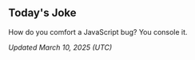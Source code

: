 ## Today's Joke
How do you comfort a JavaScript bug? You console it.

*Updated March 10, 2025 (UTC)*
